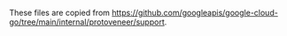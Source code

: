 These files are copied from 
https://github.com/googleapis/google-cloud-go/tree/main/internal/protoveneer/support.
